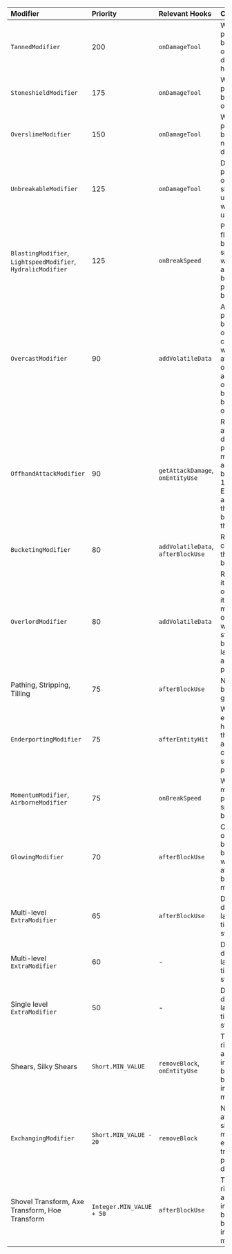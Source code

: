 
| Modifier | Priority | Relevant Hooks | Comments |
| :------- | :------- | :------------- | :------- |
| `TannedModifier` | 200 | `onDamageTool` | Wants to be processed before all other durability hooks |
| `StoneshieldModifier` | 175 | `onDamageTool` | Wants to be processed before overslime |
| `OverslimeModifier` | 150 | `onDamageTool` | Wants to be processed before normal durability |
| `UnbreakableModifier` | 125 | `onDamageTool` | Does not protect overslime, skips unneeded work in unbreakable. |
| `BlastingModifier`, `LightspeedModifier`, `HydralicModifier` | 125 | `onBreakSpeed` | Provides a flat boost to break speed, wants to apply it before percentage boosts. |
| `OvercastModifier` | 90 | `addVolatileData` | Adds a percentage boost to overslime capacity, wants to run after overslime and overforced, but not boost overlord. |
| `OffhandAttackModifier` | 90 | `getAttackDamage`, `onEntityUse` | Reduces attack damage by a percentage, most additive boosts are 100 priority. Entity use also uses this to just be one of the first. |
| `BucketingModifier` | 80 | `addVolatileData`, `afterBlockUse` | Rounds capacity to the nearest bucket. |
| `OverlordModifier` | 80 | `addVolatileData` | Runs last so its after overcast, as it would make overcast way to strong to boost this large amount by a percentage. |
| Pathing, Stripping, Tilling | 75 | `afterBlockUse` | Needs to run before glowing. |
| `EnderportingModifier` | 75 | `afterEntityHit` | Wants to ensure extra hits that kill the entity are considered, such as piercing. |
| `MomentumModifier`, `AirborneModifier` | 75 | `onBreakSpeed` | Wants to multiply all previous speed bonuses |
| `GlowingModifier` | 70 | `afterBlockUse` | Completely overrides block use behavior, so want to run after other block use modifiers. |
| Multi-level `ExtraModifier` | 65 | `afterBlockUse` | Done so it displays late last in the tinker station. |
| Multi-level `ExtraModifier` | 60 | - | Done so it displays late last in the tinker station. |
| Single level `ExtraModifier` | 50 | - | Done so it displays late last in the tinker station. |
| Shears, Silky Shears | `Short.MIN_VALUE` | `removeBlock`, `onEntityUse` | Tools native right click ability, intended to be overriden by any interaction modifier. |
| `ExchangingModifier` | `Short.MIN_VALUE - 20` | `removeBlock` | Needs to run after the shears modifier to ensure tripwire is properly diffused |
| Shovel Transform, Axe Transform, Hoe Transform | `Integer.MIN_VALUE + 50` | `afterBlockUse` | Tools native right click ability, intended to be overriden by any interaction modifier. |